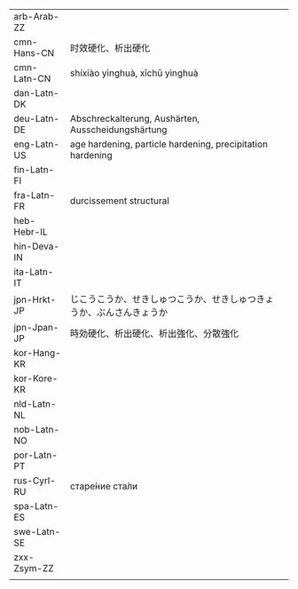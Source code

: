 | | | |
|-|-|-|
| arb-Arab-ZZ |  |  |
| cmn-Hans-CN | 时效硬化、析出硬化 |  |
| cmn-Latn-CN | shíxiào yìnghuà, xīchū yìnghuà |  |
| dan-Latn-DK |  |  |
| deu-Latn-DE | Abschreckalterung, Aushärten, Ausscheidungshärtung |  |
| eng-Latn-US | age hardening, particle hardening, precipitation hardening |  |
| fin-Latn-FI |  |  |
| fra-Latn-FR | durcissement structural |  |
| heb-Hebr-IL |  |  |
| hin-Deva-IN |  |  |
| ita-Latn-IT |  |  |
| jpn-Hrkt-JP | じこうこうか、せきしゅつこうか、せきしゅつきょうか、ぶんさんきょうか |  |
| jpn-Jpan-JP | 時効硬化、析出硬化、析出強化、分散強化 |  |
| kor-Hang-KR |  |  |
| kor-Kore-KR |  |  |
| nld-Latn-NL |  |  |
| nob-Latn-NO |  |  |
| por-Latn-PT |  |  |
| rus-Cyrl-RU | старе́ние ста́ли |  |
| spa-Latn-ES |  |  |
| swe-Latn-SE |  |  |
| zxx-Zsym-ZZ |  |  |
|  |  |  |
